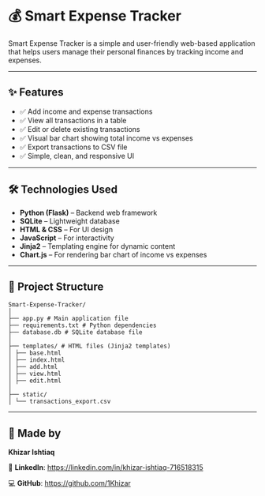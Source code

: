 # 💰 Smart Expense Tracker

Smart Expense Tracker is a simple and user-friendly web-based application that helps users manage their personal finances by tracking income and expenses.

---

## ✨ Features

- ✅ Add income and expense transactions  
- ✅ View all transactions in a table  
- ✅ Edit or delete existing transactions  
- ✅ Visual bar chart showing total income vs expenses  
- ✅ Export transactions to CSV file  
- ✅ Simple, clean, and responsive UI  

---

## 🛠️ Technologies Used

- **Python (Flask)** – Backend web framework  
- **SQLite** – Lightweight database  
- **HTML & CSS** – For UI design  
- **JavaScript** – For interactivity  
- **Jinja2** – Templating engine for dynamic content  
- **Chart.js** – For rendering bar chart of income vs expenses  

---

## 📂 Project Structure

```
Smart-Expense-Tracker/
│
├── app.py # Main application file
├── requirements.txt # Python dependencies
├── database.db # SQLite database file
│
├── templates/ # HTML files (Jinja2 templates)
│ ├── base.html
│ ├── index.html
│ ├── add.html
│ ├── view.html
│ ├── edit.html
│
├── static/ 
│ └── transactions_export.csv
```
---

## 👤 Made by
**Khizar Ishtiaq**

🔗 **LinkedIn**: https://linkedin.com/in/khizar-ishtiaq-716518315

💻 **GitHub**: https://github.com/1Khizar
